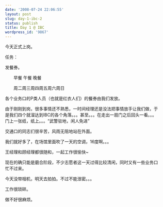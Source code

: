 ```yaml
---
date: '2008-07-24 22:06:55'
layout: post
slug: day-1-ibc-2
status: publish
title: Day 1 @ IBC
wordpress_id: '9867'
---
```


今天正式上岗。


任务：


发餐券。


　　早餐 午餐 晚餐


　　周二周三周四周五周六周日


各个业务口的P类人员（也就是红衣人们）的餐券由我们发放。


由于刚刚到岗，很多事情还不熟悉，一时间经理还是没法把事情放手让我们做，于是我们四个就溜达到IBC的各个角落。。。甚至。。。在走出一扇门之后回头一看。。。门上一张纸，纸上。。。“武警驻地，闲人免进”


交通口的同志们很辛苦，风雨无阻地站在外面。


我们就好多了，在场馆里面吹了一天的空调，16度啊。。。


王经理和顾经理都很随和，一起工作很愉快~


现在的确只能是磨合阶段，不少志愿者这一天过得比较清闲，同时又有一些业务口忙不过来。


今天没带相机，明天去拍拍。不过不能泄密。。。


工作很琐碎。


做不好很麻烦。

